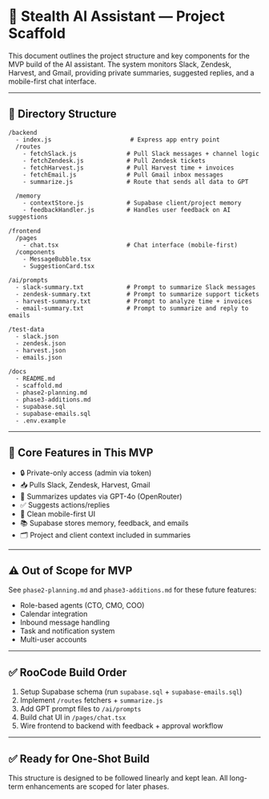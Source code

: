 # 🧠 Stealth AI Assistant — Project Scaffold

This document outlines the project structure and key components for the MVP build of the AI assistant. The system monitors Slack, Zendesk, Harvest, and Gmail, providing private summaries, suggested replies, and a mobile-first chat interface.

---

## 📁 Directory Structure

```
/backend
  - index.js                      # Express app entry point
  /routes
    - fetchSlack.js              # Pull Slack messages + channel logic
    - fetchZendesk.js            # Pull Zendesk tickets
    - fetchHarvest.js            # Pull Harvest time + invoices
    - fetchEmail.js              # Pull Gmail inbox messages
    - summarize.js               # Route that sends all data to GPT

  /memory
    - contextStore.js            # Supabase client/project memory
    - feedbackHandler.js         # Handles user feedback on AI suggestions

/frontend
  /pages
    - chat.tsx                   # Chat interface (mobile-first)
  /components
    - MessageBubble.tsx
    - SuggestionCard.tsx

/ai/prompts
  - slack-summary.txt            # Prompt to summarize Slack messages
  - zendesk-summary.txt          # Prompt to summarize support tickets
  - harvest-summary.txt          # Prompt to analyze time + invoices
  - email-summary.txt            # Prompt to summarize and reply to emails

/test-data
  - slack.json
  - zendesk.json
  - harvest.json
  - emails.json

/docs
  - README.md
  - scaffold.md
  - phase2-planning.md
  - phase3-additions.md
  - supabase.sql
  - supabase-emails.sql
  - .env.example
```

---

## 🧠 Core Features in This MVP

- 🔒 Private-only access (admin via token)
- 📥 Pulls Slack, Zendesk, Harvest, Gmail
- 🧠 Summarizes updates via GPT-4o (OpenRouter)
- ✅ Suggests actions/replies
- 💬 Clean mobile-first UI
- 📚 Supabase stores memory, feedback, and emails
- 🗂 Project and client context included in summaries

---

## ⚠️ Out of Scope for MVP

See `phase2-planning.md` and `phase3-additions.md` for these future features:
- Role-based agents (CTO, CMO, COO)
- Calendar integration
- Inbound message handling
- Task and notification system
- Multi-user accounts

---

## ✅ RooCode Build Order

1. Setup Supabase schema (run `supabase.sql` + `supabase-emails.sql`)
2. Implement `/routes` fetchers + `summarize.js`
3. Add GPT prompt files to `/ai/prompts`
4. Build chat UI in `/pages/chat.tsx`
5. Wire frontend to backend with feedback + approval workflow

---

## ✅ Ready for One-Shot Build
This structure is designed to be followed linearly and kept lean. All long-term enhancements are scoped for later phases.